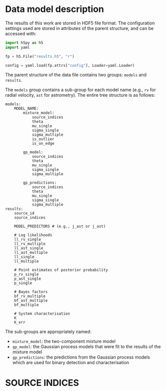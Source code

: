
# Data model description

The results of this work are stored in HDF5 file format. The configuration
settings used are stored in attributes of the parent structure, and can be
accessed with:

```python
import h5py as h5
import yaml

fp = h5.File("results.h5", "r")

config = yaml.load(fp.attrs["config"], Loader=yaml.Loader)
```

The parent structure of the data file contains two groups: `models` and `results`.

The `models` group contains a sub-group for each model name (e.g., `rv` for
radial velocity, `ast` for astrometry). The entire tree structure is as follows:
```
models:
    MODEL_NAME:
        mixture_model:
            source_indices
            theta
            mu_single
            sigma_single
            sigma_multiple
            is_outlier
            is_on_edge

        gp_model:
            source_indices
            theta
            mu_single
            sigma_single
            sigma_multiple

        gp_predictions:
            source_indices 
            theta
            mu_single
            sigma_single
            sigma_multiple
results:
    source_id
    source_indices

    MODEL_PREDICTORS # (e.g., j_ast or j_ast)

    # Log likelihoods
    ll_rv_single
    ll_rv_multiple
    ll_ast_single
    ll_ast_multiple
    ll_single
    ll_multiple
    
    # Point estimates of posterior probability
    p_rv_single
    p_ast_single
    p_single
    
    # Bayes factors
    bf_rv_multiple
    bf_ast_multiple
    bf_multiple

    # System characterisation
    K
    K_err
```

The sub-groups are appropriately named:
- `mixture_model`: the two-component mixture model
- `gp_model`: the Gaussian process models that were fit to the results of the mixture model
- `gp_predictions`: the predictions from the Gaussian process models which are used for binary detection and characterisation


# SOURCE INDICES


